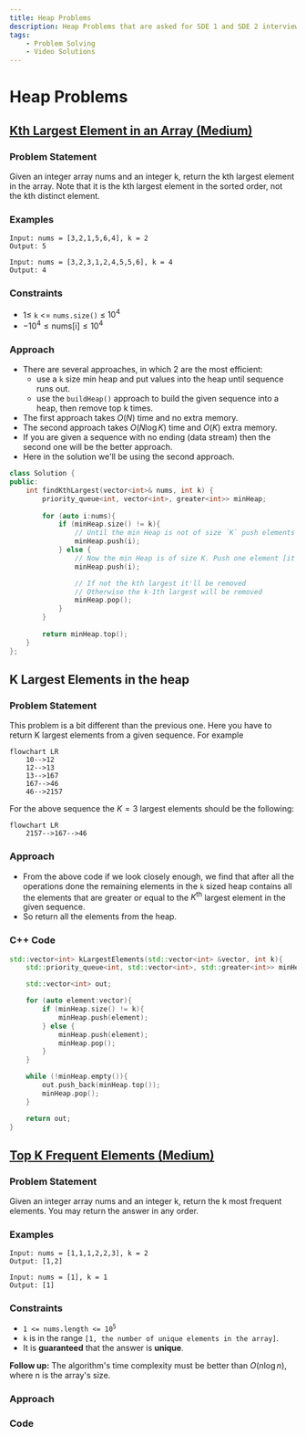```yaml
---
title: Heap Problems
description: Heap Problems that are asked for SDE 1 and SDE 2 interviews.
tags:
	- Problem Solving
	- Video Solutions
---
```


# Heap Problems

## [Kth Largest Element in an Array (Medium)](https://leetcode.com/problems/kth-largest-element-in-an-array/)

### Problem Statement
Given an integer array nums and an integer k, return the kth largest element in the array. Note that it is the kth largest element in the sorted order, not the kth distinct element.

### Examples
```
Input: nums = [3,2,1,5,6,4], k = 2
Output: 5

Input: nums = [3,2,3,1,2,4,5,5,6], k = 4
Output: 4
```

### Constraints
- $1 \leq$ `k` <= `nums.size()` $\leq$ $10^4$
- $- 10^4 \leq \text{nums[i]} \leq 10^4$

### Approach

- There are several approaches, in which 2 are the most efficient:
	- use a `k` size min heap and put values into the heap until sequence runs out.
	- use the `buildHeap()` approach to build the given sequence into a heap, then remove top k times.
- The first approach takes $O(N)$ time and no extra memory.
- The second approach takes $O(N \log K)$ time and $O(K)$ extra memory.
- If you are given a sequence with no ending (data stream) then the second one will be the better approach.
- Here in the solution we'll be using the second approach.

```cpp
class Solution {
public:
    int findKthLargest(vector<int>& nums, int k) {
        priority_queue<int, vector<int>, greater<int>> minHeap;
        
        for (auto i:nums){
            if (minHeap.size() != k){
				// Until the min Heap is not of size `K` push elements
                minHeap.push(i);
            } else {
				// Now the min Heap is of size K. Push one element [it may be the kth largest]
                minHeap.push(i);

				// If not the kth largest it'll be removed
				// Otherwise the k-1th largest will be removed
                minHeap.pop();
            }
        }
        
        return minHeap.top();
    }
};
```

## K Largest Elements in the heap
### Problem Statement
This problem is a bit different than the previous one. Here you have to return K largest elements from a given sequence. For example

```mermaid
flowchart LR
    10-->12
	12-->13
	13-->167
	167-->46
	46-->2157
```

For the above sequence the $K = 3$ largest elements should be the following:
```mermaid
flowchart LR
	2157-->167-->46
```

### Approach
- From the above code if we look closely enough, we find that after all the operations done the remaining elements in the `k` sized heap contains all the elements that are greater or equal to the $K^{\text{th}}$ largest element in the given sequence.
- So return all the elements from the heap.

### C++ Code
```cpp
std::vector<int> kLargestElements(std::vector<int> &vector, int k){
    std::priority_queue<int, std::vector<int>, std::greater<int>> minHeap;

    std::vector<int> out;

    for (auto element:vector){
        if (minHeap.size() != k){
            minHeap.push(element);
        } else {
            minHeap.push(element);
            minHeap.pop();
        }
    }

    while (!minHeap.empty()){
        out.push_back(minHeap.top());
        minHeap.pop();
    }

    return out;
}
```

## [Top K Frequent Elements (Medium)](https://leetcode.com/problems/top-k-frequent-elements/)

### Problem Statement
Given an integer array nums and an integer k, return the k most frequent elements. You may return the answer in any order.

### Examples
```
Input: nums = [1,1,1,2,2,3], k = 2
Output: [1,2]

Input: nums = [1], k = 1
Output: [1]
```
### Constraints

<ul>
	<li><code>1 &lt;= nums.length &lt;= 10<sup>5</sup></code></li>
	<li><code>k</code> is in the range <code>[1, the number of unique elements in the array]</code>.</li>
	<li>It is <strong>guaranteed</strong> that the answer is <strong>unique</strong>.</li>
</ul>

**Follow up:** The algorithm's time complexity must be better than $O(n \log n)$, where n is the array's size.

### Approach


### Code
```cpp

```